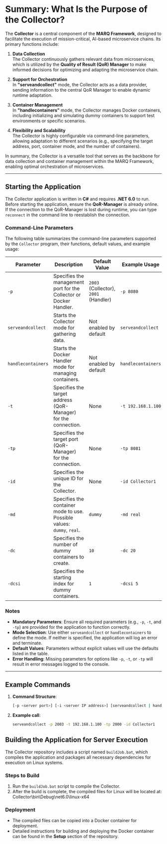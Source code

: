 # Summary: What Is the Purpose of the Collector?

The **Collector** is a central component of the **MARQ Framework**, designed to facilitate the execution of mission-critical, AI-based microservice chains. Its primary functions include:

1. **Data Collection**  
   The Collector continuously gathers relevant data from microservices, which is utilized by the **Quality of Result (QoR) Manager** to make informed decisions for optimizing and adapting the microservice chain.

2. **Support for Orchestration**  
   In **"serveandcollect"** mode, the Collector acts as a data provider, sending information to the central QoR Manager to enable dynamic runtime adaptation.

3. **Container Management**  
   In **"handlecontainers"** mode, the Collector manages Docker containers, including initializing and simulating dummy containers to support test environments or specific scenarios.

4. **Flexibility and Scalability**  
   The Collector is highly configurable via command-line parameters, allowing adaptation to different scenarios (e.g., specifying the target address, port, container mode, and the number of containers).

In summary, the Collector is a versatile tool that serves as the backbone for data collection and container management within the MARQ Framework, enabling optimal orchestration of microservices.

---

## Starting the Application

The Collector application is written in **C#** and requires **.NET 6.0** to run. Before starting the application, ensure the **QoR-Manager** is already online. If the connection to the QoR-Manager is lost during runtime, you can type `reconnect` in the command line to reestablish the connection.

### Command-Line Parameters

The following table summarizes the command-line parameters supported by the `Collector` program, their functions, default values, and example usage:

| **Parameter**       | **Description**                                                          | **Default Value**               | **Example Usage**          |
|---------------------|--------------------------------------------------------------------------|---------------------------------|----------------------------|
| `-p`                | Specifies the management port for the Collector or Docker Handler.       | `2003` (Collector), `2001` (Handler) | `-p 8080`                |
| `serveandcollect`   | Starts the Collector mode for gathering data.                            | Not enabled by default          | `serveandcollect`          |
| `handlecontainers`  | Starts the Docker Handler mode for managing containers.                  | Not enabled by default          | `handlecontainers`         |
| `-t`                | Specifies the target address (QoR-Manager) for the connection.           | None                            | `-t 192.168.1.100`         |
| `-tp`               | Specifies the target port (QoR-Manager) for the connection.              | None                            | `-tp 8081`                 |
| `-id`               | Specifies the unique ID for the Collector.                               | None                            | `-id Collector1`           |
| `-md`               | Specifies the container mode to use. Possible values: `dummy`, `real`.   | `dummy`                         | `-md real`                 |
| `-dc`               | Specifies the number of dummy containers to create.                      | `10`                            | `-dc 20`                   |
| `-dcsi`             | Specifies the starting index for dummy containers.                       | `1`                             | `-dcsi 5`                  |

### Notes
- **Mandatory Parameters**: Ensure all required parameters (e.g., `-p`, `-t`, and `-tp`) are provided for the application to function correctly.
- **Mode Selection**: Use either `serveandcollect` or `handlecontainers` to define the mode. If neither is specified, the application will log an error and terminate.
- **Default Values**: Parameters without explicit values will use the defaults listed in the table.
- **Error Handling**: Missing parameters for options like `-p`, `-t`, or `-tp` will result in error messages logged to the console.

---

## Example Commands

1. **Command Structure**:
   ```bash
   [-p <server port>] [-i <server IP address>] [serveandcollect | handlecontainers]

2. **Example call**:
    ```bash
    serveandcollect -p 2003 -t 192.168.1.100 -tp 2000 -id Collector1

## Building the Application for Server Execution

The Collector repository includes a script named `buildJob.bat`, which compiles the application and packages all necessary dependencies for execution on Linux systems.

### Steps to Build
1. Run the `buildJob.bat` script to compile the Collector.
2. After the build is complete, the compiled files for Linux will be located at: Collector\bin\Debug\net6.0\linux-x64
### Deployment
- The compiled files can be copied into a Docker container for deployment.
- Detailed instructions for building and deploying the Docker container can be found in the **Setup** section of the repository.
